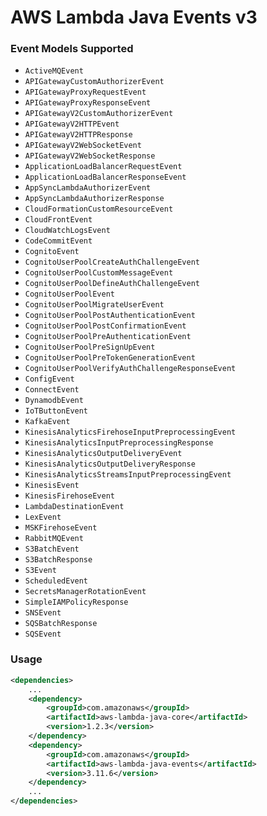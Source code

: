 # AWS Lambda Java Events v3

### Event Models Supported
* `ActiveMQEvent`
* `APIGatewayCustomAuthorizerEvent`
* `APIGatewayProxyRequestEvent`
* `APIGatewayProxyResponseEvent`
* `APIGatewayV2CustomAuthorizerEvent`
* `APIGatewayV2HTTPEvent`
* `APIGatewayV2HTTPResponse`
* `APIGatewayV2WebSocketEvent`
* `APIGatewayV2WebSocketResponse`
* `ApplicationLoadBalancerRequestEvent`
* `ApplicationLoadBalancerResponseEvent`
* `AppSyncLambdaAuthorizerEvent`
* `AppSyncLambdaAuthorizerResponse`
* `CloudFormationCustomResourceEvent`
* `CloudFrontEvent`
* `CloudWatchLogsEvent`
* `CodeCommitEvent`
* `CognitoEvent`
* `CognitoUserPoolCreateAuthChallengeEvent`
* `CognitoUserPoolCustomMessageEvent`
* `CognitoUserPoolDefineAuthChallengeEvent`
* `CognitoUserPoolEvent`
* `CognitoUserPoolMigrateUserEvent`
* `CognitoUserPoolPostAuthenticationEvent`
* `CognitoUserPoolPostConfirmationEvent`
* `CognitoUserPoolPreAuthenticationEvent`
* `CognitoUserPoolPreSignUpEvent`
* `CognitoUserPoolPreTokenGenerationEvent`
* `CognitoUserPoolVerifyAuthChallengeResponseEvent`
* `ConfigEvent`
* `ConnectEvent`
* `DynamodbEvent`
* `IoTButtonEvent`
* `KafkaEvent`
* `KinesisAnalyticsFirehoseInputPreprocessingEvent`
* `KinesisAnalyticsInputPreprocessingResponse`
* `KinesisAnalyticsOutputDeliveryEvent`
* `KinesisAnalyticsOutputDeliveryResponse`
* `KinesisAnalyticsStreamsInputPreprocessingEvent`
* `KinesisEvent`
* `KinesisFirehoseEvent`
* `LambdaDestinationEvent`
* `LexEvent`
* `MSKFirehoseEvent`
* `RabbitMQEvent`
* `S3BatchEvent`
* `S3BatchResponse`
* `S3Event`
* `ScheduledEvent`
* `SecretsManagerRotationEvent`
* `SimpleIAMPolicyResponse`
* `SNSEvent`
* `SQSBatchResponse`
* `SQSEvent`


### Usage

```xml
<dependencies>
    ...
    <dependency>
        <groupId>com.amazonaws</groupId>
        <artifactId>aws-lambda-java-core</artifactId>
        <version>1.2.3</version>
    </dependency>
    <dependency>
        <groupId>com.amazonaws</groupId>
        <artifactId>aws-lambda-java-events</artifactId>
        <version>3.11.6</version>
    </dependency>
    ...
</dependencies>
```
